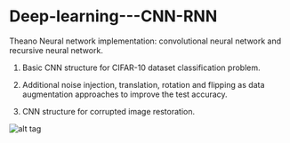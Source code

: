 # Deep-learning---CNN-RNN
Theano Neural network implementation: convolutional neural network and recursive neural network. 


1. Basic CNN structure for CIFAR-10 dataset classification problem. 

2. Additional noise injection, translation, rotation and flipping as data augmentation approaches to improve the test accuracy.

3. CNN structure for corrupted image restoration.

![alt tag](https://github.com/OddNo7/Deep-learning---CNN-RNN/blob/master/round_12399.png)
